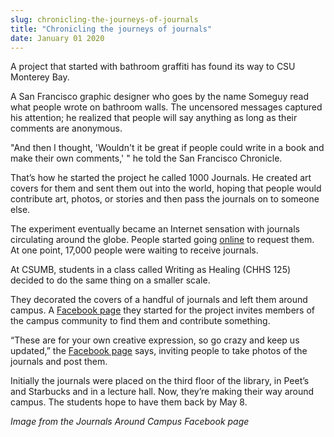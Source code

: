 ```yaml
---
slug: chronicling-the-journeys-of-journals
title: "Chronicling the journeys of journals"
date: January 01 2020
---
```


 
<p>
  A project that started with bathroom graffiti has found its way to CSU
  Monterey Bay.
</p>
<p>
  A San Francisco graphic designer who goes by the name Someguy read what people
  wrote on bathroom walls. The uncensored messages captured his attention; he
  realized that people will say anything as long as their comments are
  anonymous.
</p>
<p>
  "And then I thought, 'Wouldn't it be great if people could write in a book and
  make their own comments,' " he told the San Francisco Chronicle.
</p>
<p>
  That’s how he started the project he called 1000 Journals. He created art
  covers for them and sent them out into the world, hoping that people would
  contribute art, photos, or stories and then pass the journals on to someone
  else.
</p>
<p>
  The experiment eventually became an Internet sensation with journals
  circulating around the globe. People started going
  <a href="https://www.1000journals.com">online</a> to request them. At one
  point, 17,000 people were waiting to receive journals.
</p>
<p>
  At CSUMB, students in a class called Writing as Healing (CHHS 125) decided to
  do the same thing on a smaller scale.
</p>
<p>
  They decorated the covers of a handful of journals and left them around
  campus. A
  <a href="https://www.facebook.com/csumbjournalsaroundcampus">Facebook page</a>
  they started for the project invites members of the campus community to find
  them and contribute something.
</p>
<p>
  “These are for your own creative expression, so go crazy and keep us updated,”
  the
  <a href="https://www.facebook.com/csumbjournalsaroundcampus">Facebook page</a>
  says, inviting people to take photos of the journals and post them.
</p>
<p>
  Initially the journals were placed on the third floor of the library, in
  Peet’s and Starbucks and in a lecture hall. Now, they’re making their way
  around campus. The students hope to have them back by May 8.
</p>
<p><em>Image from the Journals Around Campus Facebook page</em></p>
<p></p>
 
